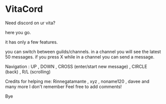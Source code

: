 # VitaCord

Need discord on ur vita?

here you go.

it has only a few features.

you can switch between guilds/channels.
in a channel you will see the latest 50 messages.
if you press X while in a channel you can send a message.

Navigation : UP , DOWN , CROSS (enter/start new message) , CIRCLE (back) , R/L (scrolling)


Credits for helping me: Rinnegatamante , xyz , noname120 , davee and many more I don't remember
Feel free to add comments!

Bye
